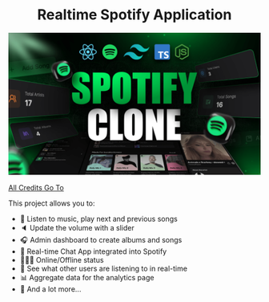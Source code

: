 <h1 align="center">Realtime Spotify Application </h1>

![Demo App](/frontend/public/screenshot-for-readme.png)

[All Credits Go To](https://youtu.be/4sbklcQ0EXc)

This project allows you to:

-   🎸 Listen to music, play next and previous songs
-   🔈 Update the volume with a slider
-   🎧 Admin dashboard to create albums and songs
-   💬 Real-time Chat App integrated into Spotify
-   👨🏼‍💼 Online/Offline status
-   👀 See what other users are listening to in real-time
-   📊 Aggregate data for the analytics page
-   🚀 And a lot more...
